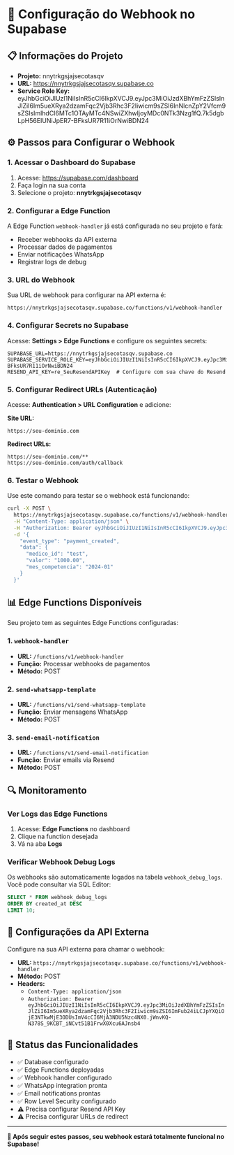 # 🔗 Configuração do Webhook no Supabase

## 📋 Informações do Projeto

- **Projeto:** nnytrkgsjajsecotasqv
- **URL:** https://nnytrkgsjajsecotasqv.supabase.co
- **Service Role Key:** eyJhbGciOiJIUzI1NiIsInR5cCI6IkpXVCJ9.eyJpc3MiOiJzdXBhYmFzZSIsInJlZiI6Im5ueXRya2dzamFqc2Vjb3Rhc3F2Iiwicm9sZSI6InNlcnZpY2Vfcm9sZSIsImlhdCI6MTc1OTAyMTc4NSwiZXhwIjoyMDc0NTk3Nzg1fQ.7k5dgbLpH56EIUNiJpER7-BFksUR7R11iOrNwiBDN24

## ⚙️ Passos para Configurar o Webhook

### 1. Acessar o Dashboard do Supabase
1. Acesse: https://supabase.com/dashboard
2. Faça login na sua conta
3. Selecione o projeto: **nnytrkgsjajsecotasqv**

### 2. Configurar a Edge Function
A Edge Function `webhook-handler` já está configurada no seu projeto e fará:
- Receber webhooks da API externa
- Processar dados de pagamentos
- Enviar notificações WhatsApp
- Registrar logs de debug

### 3. URL do Webhook
Sua URL de webhook para configurar na API externa é:
```
https://nnytrkgsjajsecotasqv.supabase.co/functions/v1/webhook-handler
```

### 4. Configurar Secrets no Supabase

Acesse: **Settings > Edge Functions** e configure os seguintes secrets:

```env
SUPABASE_URL=https://nnytrkgsjajsecotasqv.supabase.co
SUPABASE_SERVICE_ROLE_KEY=eyJhbGciOiJIUzI1NiIsInR5cCI6IkpXVCJ9.eyJpc3MiOiJzdXBhYmFzZSIsInJlZiI6Im5ueXRya2dzamFqc2Vjb3Rhc3F2Iiwicm9sZSI6InNlcnZpY2Vfcm9sZSIsImlhdCI6MTc1OTAyMTc4NSwiZXhwIjoyMDc0NTk3Nzg1fQ.7k5dgbLpH56EIUNiJpER7-BFksUR7R11iOrNwiBDN24
RESEND_API_KEY=re_SeuResendAPIKey  # Configure com sua chave do Resend
```

### 5. Configurar Redirect URLs (Autenticação)
Acesse: **Authentication > URL Configuration** e adicione:

**Site URL:**
```
https://seu-dominio.com
```

**Redirect URLs:**
```
https://seu-dominio.com/**
https://seu-dominio.com/auth/callback
```

### 6. Testar o Webhook

Use este comando para testar se o webhook está funcionando:

```bash
curl -X POST \
  https://nnytrkgsjajsecotasqv.supabase.co/functions/v1/webhook-handler \
  -H "Content-Type: application/json" \
  -H "Authorization: Bearer eyJhbGciOiJIUzI1NiIsInR5cCI6IkpXVCJ9.eyJpc3MiOiJzdXBhYmFzZSIsInJlZiI6Im5ueXRya2dzamFqc2Vjb3Rhc3F2Iiwicm9sZSI6ImFub24iLCJpYXQiOjE3NTkwMjE3ODUsImV4cCI6MjA3NDU5Nzc4NX0.jWnvKQ-N378S_9KCBT_iNCvt51B1FrwX0Xcu6AJnsb4" \
  -d '{
    "event_type": "payment_created",
    "data": {
      "medico_id": "test",
      "valor": "1000.00",
      "mes_competencia": "2024-01"
    }
  }'
```

## 📊 Edge Functions Disponíveis

Seu projeto tem as seguintes Edge Functions configuradas:

### 1. `webhook-handler`
- **URL:** `/functions/v1/webhook-handler`
- **Função:** Processar webhooks de pagamentos
- **Método:** POST

### 2. `send-whatsapp-template`
- **URL:** `/functions/v1/send-whatsapp-template`
- **Função:** Enviar mensagens WhatsApp
- **Método:** POST

### 3. `send-email-notification`
- **URL:** `/functions/v1/send-email-notification`
- **Função:** Enviar emails via Resend
- **Método:** POST

## 🔍 Monitoramento

### Ver Logs das Edge Functions
1. Acesse: **Edge Functions** no dashboard
2. Clique na function desejada
3. Vá na aba **Logs**

### Verificar Webhook Debug Logs
Os webhooks são automaticamente logados na tabela `webhook_debug_logs`. Você pode consultar via SQL Editor:

```sql
SELECT * FROM webhook_debug_logs 
ORDER BY created_at DESC 
LIMIT 10;
```

## 🔧 Configurações da API Externa

Configure na sua API externa para chamar o webhook:
- **URL:** `https://nnytrkgsjajsecotasqv.supabase.co/functions/v1/webhook-handler`
- **Método:** POST
- **Headers:**
  - `Content-Type: application/json`
  - `Authorization: Bearer eyJhbGciOiJIUzI1NiIsInR5cCI6IkpXVCJ9.eyJpc3MiOiJzdXBhYmFzZSIsInJlZiI6Im5ueXRya2dzamFqc2Vjb3Rhc3F2Iiwicm9sZSI6ImFub24iLCJpYXQiOjE3NTkwMjE3ODUsImV4cCI6MjA3NDU5Nzc4NX0.jWnvKQ-N378S_9KCBT_iNCvt51B1FrwX0Xcu6AJnsb4`

## 🚀 Status das Funcionalidades

- ✅ Database configurado
- ✅ Edge Functions deployadas
- ✅ Webhook handler configurado
- ✅ WhatsApp integration pronta
- ✅ Email notifications prontas
- ✅ Row Level Security configurado
- ⚠️ Precisa configurar Resend API Key
- ⚠️ Precisa configurar URLs de redirect

---

**🎉 Após seguir estes passos, seu webhook estará totalmente funcional no Supabase!**
